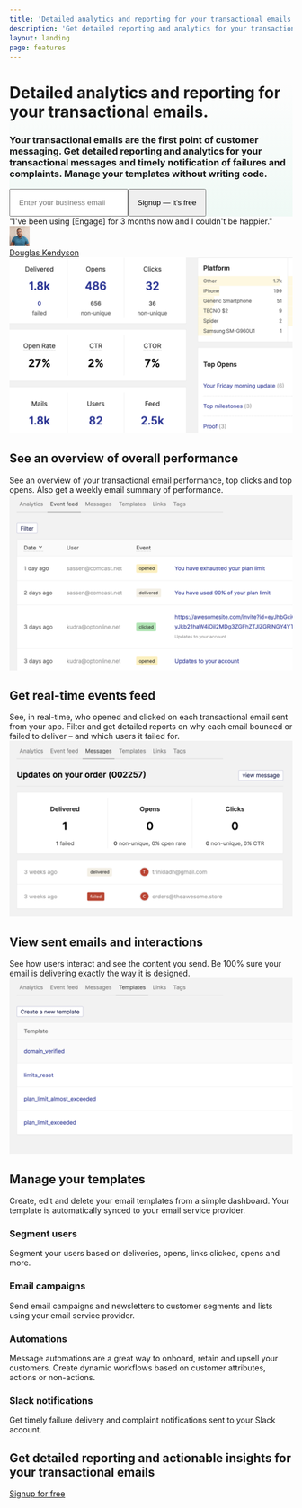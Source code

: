 ```yaml
---
title: 'Detailed analytics and reporting for your transactional emails'
description: 'Get detailed reporting and analytics for your transactional messages. Get timely notification of failures and complaints and manage your templates without writing code.'
layout: landing
page: features
---
```

  <div class="ph7-xl ph6-l ph5-m ph4 pv4" style="background: linear-gradient(180deg, rgba(255,255,255,0) 0%, rgba(239,249,245,1) 100%);">
    <div class="tc w-70-l w-100 pt2 center">
      <h1 class="f1 lh-title">Detailed analytics and reporting for your transactional emails.</h1>
      <h3 class="lh-copy f4 normal faint">Your transactional emails are the first point of customer messaging. Get detailed reporting and analytics for your transactional messages and timely notification of failures and complaints. Manage your templates without writing code.</h3>
      <div class="ma4 ph5-l">
        <form method="GET" action="https://app.engage.so/auth/signup">
          <input type="email" name="email" placeholder="Enter your business email" class="one-liner-el" style="padding:15px"><button class="one-liner-el" type="submit" style="padding:15px">Signup — it's free</button>
        </form>
      </div>
    </div>
  </div>

  <div class="tc center mt5" style="max-width:500px">
    <div class="lh-copy f3 poppins">"I've been using [Engage] for 3 months now and I couldn't be happier."</div>
    <div class="flex items-center justify-center mt4">
      <img src="/images/douglas.jpeg" style="width:36px" class="br-100 db mr3">
      <div><a href="https://kendysond.medium.com/how-to-see-all-your-amazon-ses-email-logs-and-events-opens-clicks-e-t-c-a19d1f548793">Douglas Kendyson</a></div>
    </div>
  </div>

  <div class="pt5 ph7-xl ph6-l ph5-m ph4 flex flex-wrap justify-between">
    <div class="w-50-l w-100 pr5-l mt4">
      <img src="/images/trx-dash.png" class="bordered-image" alt="See an overview of overall performance">
      <h2 class="f3 lh-copy">See an overview of <span class="green">overall performance</span></h2>
      <div class="f4 lh-copy faint">See an overview of your transactional email performance, top clicks and top opens. Also get a weekly email summary of performance.</div>
    </div>
    <div class="w-50-l w-100 pl5-l mt4">
      <img src="/images/trx-feed.png" class="bordered-image" alt="Get real-time events feed">
      <h2 class="f3 lh-title">Get real-time events <span class="green">feed</span></h2>
      <div class="lh-copy f4 mv3 faint">See, in real-time, who opened and clicked on each transactional email sent from your app. Filter and get detailed reports on why each email bounced or failed to deliver – and which users it failed for. </div>
    </div>
  </div>

  <div class="pt3 ph7-xl ph6-l ph5-m ph4 flex flex-wrap justify-between">
    <div class="w-50-l w-100 pr5-l mt4">
      <img src="/images/trx-mail.png" class="bordered-image" alt="View sent emails and  interactions">
      <h2 class="f3 lh-copy">View sent emails and <span class="green">interactions</span></h2>
      <div class="f4 lh-copy faint">See how users interact and see the content you send. Be 100% sure your email is delivering exactly the way it is designed.</div>
    </div>
    <div class="w-50-l w-100 pl5-l mt4">
      <img src="/images/trx-template.png" class="bordered-image" alt="Manage your templates">
      <h2 class="f3 lh-title">Manage your <span class="green">templates</span></h2>
      <div class="lh-copy f4 mv3 faint">Create, edit and delete your email templates from a simple dashboard. Your template is automatically synced to your email service provider.</div>
    </div>
  </div>

  <div class="ph7-xl ph6-l ph5-m ph4 mt6">
    <div class="flex flex-wrap">
      <div class="w-25-l w-50-ns w-100 pr3-ns pv3">
        <h3 class="lh-copy mb2 fw6">Segment users</h3>
        <div class="lh-copy faint">Segment your users based on deliveries, opens, links clicked, opens and more.</div>
      </div>
      <div class="w-25-l w-50-ns w-100 pr3-ns pv3">
        <h3 class="lh-copy mb2 fw6">Email campaigns</h3>
        <div class="lh-copy faint">Send email campaigns and newsletters to customer segments and lists using your email service provider.</div>
      </div>
      <div class="w-25-l w-50-ns w-100 pr3-ns pv3">
        <h3 class="lh-copy mb2 fw6">Automations</h3>
        <div class="lh-copy faint">Message automations are a great way to onboard, retain and upsell your customers. Create dynamic workflows based on customer attributes, actions or non-actions.</div>
      </div>
      <div class="w-25-l w-50-ns w-100 pr3-ns pv3">
        <h3 class="lh-copy mb2 fw6">Slack notifications</h3>
        <div class="lh-copy faint">Get timely failure delivery and complaint notifications sent to your Slack account.</div>
      </div>
    </div>
  </div>


  <div class="mv5 pt4 ph7-xl ph6-l ph5-m ph4">
    <div class="w-80 center tc">
      <h2 class="f2 lh-copy">Get detailed reporting and actionable insights for your transactional emails</h2>
      <a href="https://app.engage.so/auth/signup" class="button db mr5" style="padding-bottom:20px;padding-top:20px">Signup for free</a>
    </div>
  </div>
